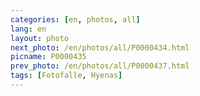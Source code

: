 ```yaml
---
categories: [en, photos, all]
lang: en
layout: photo
next_photo: /en/photos/all/P0000434.html
picname: P0000435
prev_photo: /en/photos/all/P0000437.html
tags: [Fotofalle, Hyenas]
---
```


